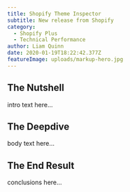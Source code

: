 ```yaml
---
title: Shopify Theme Inspector
subtitle: New release from Shopify
category:
  - Shopify Plus
  - Technical Performance
author: Liam Quinn
date: 2020-01-19T18:22:42.377Z
featureImage: uploads/markup-hero.jpg
---
```

## The Nutshell

intro text here...



## The Deepdive

body text here...



## The End Result

conclusions here...

